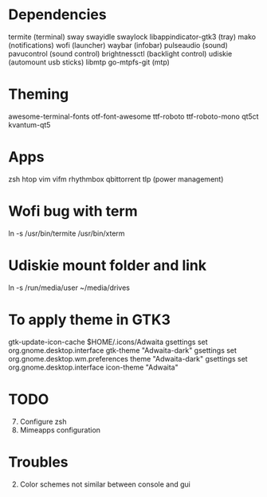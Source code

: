 # Dependencies
termite (terminal)
sway
swayidle
swaylock
libappindicator-gtk3 (tray)
mako (notifications)
wofi (launcher)
waybar (infobar)
pulseaudio (sound)
pavucontrol (sound control)
brightnessctl (backlight control)
udiskie (automount usb sticks)
libmtp
go-mtpfs-git (mtp)


# Theming
awesome-terminal-fonts
otf-font-awesome
ttf-roboto
ttf-roboto-mono
qt5ct
kvantum-qt5

# Apps
zsh
htop 
vim
vifm
rhythmbox
qbittorrent
tlp (power management)

# Wofi bug with term
ln -s /usr/bin/termite /usr/bin/xterm

# Udiskie mount folder and link
ln -s /run/media/user ~/media/drives

# To apply theme in GTK3
gtk-update-icon-cache $HOME/.icons/Adwaita
gsettings set org.gnome.desktop.interface gtk-theme "Adwaita-dark"
gsettings set org.gnome.desktop.wm.preferences theme "Adwaita-dark"
gsettings set org.gnome.desktop.interface icon-theme "Adwaita"

# TODO
7.  Configure zsh
11. Mimeapps configuration

# Troubles
2. Color schemes not similar between console and gui
